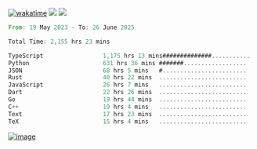 [![wakatime](https://wakatime.com/badge/user/00eead22-fb14-4dd0-ab8a-3625cafbd50d.svg)](https://wakatime.com/@00eead22-fb14-4dd0-ab8a-3625cafbd50d)
![](https://komarev.com/ghpvc/?username=flatypus)
![](https://pixel.flatypus.me/flatypus?type=tracker)
<!--START_SECTION:waka-->

```rust
From: 19 May 2023 - To: 26 June 2025

Total Time: 2,155 hrs 23 mins

TypeScript                 1,175 hrs 13 mins##############...........   54.22 %
Python                     631 hrs 36 mins #######..................   29.14 %
JSON                       68 hrs 5 mins   #........................   03.14 %
Rust                       40 hrs 22 mins  .........................   01.86 %
JavaScript                 26 hrs 7 mins   .........................   01.21 %
Dart                       22 hrs 26 mins  .........................   01.03 %
Go                         19 hrs 44 mins  .........................   00.91 %
C++                        19 hrs 4 mins   .........................   00.88 %
Text                       17 hrs 23 mins  .........................   00.80 %
TeX                        15 hrs 4 mins   .........................   00.70 %
```

<!--END_SECTION:waka-->
[<img alt="image" src="https://github.com/flatypus/flatypus/assets/68029599/0a302dc1-501c-43a0-ae8d-37ec4817f3bd">](https://flatypus.me)

